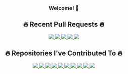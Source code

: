 <div align="center">
  <h3>Welcome! 👋</h3>

<h2>🔥 Recent Pull Requests 🔥</h2>

<a href="https://github-profile-widgets.onrender.com/cards/pull-requests/link?username=nick-w-nick&prIndex=0&ts=1731695169742">
    <img src="https://github-profile-widgets.onrender.com/cards/pull-requests?username=nick-w-nick&prIndex=0&ts=1731695169742" />
</a>

<a href="https://github-profile-widgets.onrender.com/cards/pull-requests/link?username=nick-w-nick&prIndex=1&ts=1731695169742">
    <img src="https://github-profile-widgets.onrender.com/cards/pull-requests?username=nick-w-nick&prIndex=1&ts=1731695169742" />
</a>

<a href="https://github-profile-widgets.onrender.com/cards/pull-requests/link?username=nick-w-nick&prIndex=2&ts=1731695169742">
    <img src="https://github-profile-widgets.onrender.com/cards/pull-requests?username=nick-w-nick&prIndex=2&ts=1731695169742" />
</a>

<a href="https://github-profile-widgets.onrender.com/cards/pull-requests/link?username=nick-w-nick&prIndex=3&ts=1731695169742">
    <img src="https://github-profile-widgets.onrender.com/cards/pull-requests?username=nick-w-nick&prIndex=3&ts=1731695169742" />
</a>

<a href="https://github-profile-widgets.onrender.com/cards/pull-requests/link?username=nick-w-nick&prIndex=4&ts=1731695169742">
    <img src="https://github-profile-widgets.onrender.com/cards/pull-requests?username=nick-w-nick&prIndex=4&ts=1731695169742" />
</a>

<h2>🔥 Repositories I've Contributed To 🔥</h2>
<a href="">
    <img src="https://github-profile-widgets.onrender.com/cards/hall-of-contributions?username=nick-w-nick&repositoryIndex=0&ts=1731695169742" />
</a>

<a href="">
    <img src="https://github-profile-widgets.onrender.com/cards/hall-of-contributions?username=nick-w-nick&repositoryIndex=1&ts=1731695169742" />
</a>

<a href="">
    <img src="https://github-profile-widgets.onrender.com/cards/hall-of-contributions?username=nick-w-nick&repositoryIndex=2&ts=1731695169742" />
</a>

<a href="">
    <img src="https://github-profile-widgets.onrender.com/cards/hall-of-contributions?username=nick-w-nick&repositoryIndex=3&ts=1731695169742" />
</a>

<a href="">
    <img src="https://github-profile-widgets.onrender.com/cards/hall-of-contributions?username=nick-w-nick&repositoryIndex=4&ts=1731695169742" />
</a>

<a href="">
    <img src="https://github-profile-widgets.onrender.com/cards/hall-of-contributions?username=nick-w-nick&repositoryIndex=5&ts=1731695169742" />
</a>

<a href="">
    <img src="https://github-profile-widgets.onrender.com/cards/hall-of-contributions?username=nick-w-nick&repositoryIndex=6&ts=1731695169742" />
</a>

<a href="">
    <img src="https://github-profile-widgets.onrender.com/cards/hall-of-contributions?username=nick-w-nick&repositoryIndex=7&ts=1731695169742" />
</a>

<a href="">
    <img src="https://github-profile-widgets.onrender.com/cards/hall-of-contributions?username=nick-w-nick&repositoryIndex=8&ts=1731695169742" />
</a>

<a href="">
    <img src="https://github-profile-widgets.onrender.com/cards/hall-of-contributions?username=nick-w-nick&repositoryIndex=9&ts=1731695169742" />
</a>
</div>
